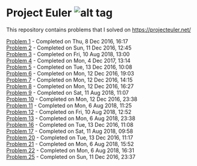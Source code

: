 # Project Euler ![alt tag](https://projecteuler.net/profile/arun.thekkuden.png)
This repository contains problems that I solved on https://projecteuler.net/

[Problem 1](https://projecteuler.net/problem=1) - Completed on Thu, 8 Dec 2016, 16:17  
[Problem 2](https://projecteuler.net/problem=2) - Completed on Sun, 11 Dec 2016, 12:45  
[Problem 3](https://projecteuler.net/problem=3) - Completed on Fri, 10 Aug 2018, 13:00  
[Problem 4](https://projecteuler.net/problem=4) - Completed on Mon, 4 Dec 2017, 13:14  
[Problem 5](https://projecteuler.net/problem=5) - Completed on Tue, 13 Dec 2016, 10:08  
[Problem 6](https://projecteuler.net/problem=6) - Completed on Mon, 12 Dec 2016, 19:03  
[Problem 7](https://projecteuler.net/problem=7) - Completed on Mon, 12 Dec 2016, 14:15  
[Problem 8](https://projecteuler.net/problem=8) - Completed on Mon, 12 Dec 2016, 16:27  
[Problem 9](https://projecteuler.net/problem=9) - Completed on Sat, 11 Aug 2018, 11:07  
[Problem 10](https://projecteuler.net/problem=10) - Completed on Mon, 12 Dec 2016, 23:38  
[Problem 11](https://projecteuler.net/problem=11) - Completed on Mon, 6 Aug 2018, 11:25  
[Problem 12](https://projecteuler.net/problem=12) - Completed on Fri, 10 Aug 2018, 12:52  
[Problem 13](https://projecteuler.net/problem=13) - Completed on Mon, 6 Aug 2018, 23:38  
[Problem 16](https://projecteuler.net/problem=16) - Completed on Tue, 13 Dec 2016, 11:08  
[Problem 17](https://projecteuler.net/problem=17) - Completed on Sat, 11 Aug 2018, 09:58  
[Problem 20](https://projecteuler.net/problem=20) - Completed on Tue, 13 Dec 2016, 11:17  
[Problem 21](https://projecteuler.net/problem=21) - Completed on Mon, 6 Aug 2018, 15:52  
[Problem 22](https://projecteuler.net/problem=22) - Completed on Mon, 6 Aug 2018, 16:31  
[Problem 25](https://projecteuler.net/problem=25) - Completed on Sun, 11 Dec 2016, 23:37  

